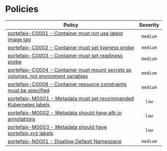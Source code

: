# Policies

<!-- BEGIN_POLICIES_DOC -->

| Policy                                                                                                                        | Severity |
| ----------------------------------------------------------------------------------------------------------------------------- | :------: |
| [portefaix-C0001 - Container must not use latest image tag](kyverno/C0001-container-image-tag)                                | `medium` |
| [portefaix-C0002 - Container must set liveness probe](kyverno/C0002-container-liveness-probe)                                 | `medium` |
| [portefaix-C0003 - Container must set readiness probe](kyverno/C0003-container-readiness-probe)                               | `medium` |
| [portefaix-C0004 - Container must mount secrets as volumes, not enviroment variables](kyverno/C0004-container-secret-not-env) | `medium` |
| [portefaix-C0008 - Container resource constraints must be specified](kyverno/C0008-container-resources)                       | `medium` |
| [portefaix-M0001 - Metadata must set recommanded Kubernetes labels](kyverno/M0001-metadata-labels)                            |  `low`   |
| [portefaix-M0002 - Metadata should have a8r.io annotations](kyverno/M0002-metadata-annotations)                               |  `low`   |
| [portefaix-M0003 - Metadata should have portefaix.xyz labels](kyverno/M0003-metadata-portefaix-labels)                        |  `low`   |
| [portefaix-N0001 - Disallow Default Namespace](kyverno/N0001-namespace-default)                                               | `medium` |

<!-- END_POLICIES_DOC -->
